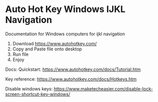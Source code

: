 # Auto Hot Key Windows IJKL Navigation

Documentation for Windows computers for ijkl navigation

1. Download https://www.autohotkey.com/
2. Copy and Paste file onto desktop
3. Run file
4. Enjoy

Docs:
Quickstart: https://www.autohotkey.com/docs/Tutorial.htm

Key reference: https://www.autohotkey.com/docs/Hotkeys.htm

Disable windows keys: https://www.maketecheasier.com/disable-lock-screen-shortcut-key-windows/
